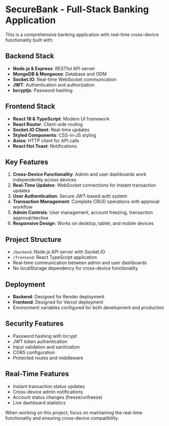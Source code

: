 <!-- Use this file to provide workspace-specific custom instructions to Copilot. For more details, visit https://code.visualstudio.com/docs/copilot/copilot-customization#_use-a-githubcopilotinstructionsmd-file -->

# SecureBank - Full-Stack Banking Application

This is a comprehensive banking application with real-time cross-device functionality built with:

## Backend Stack
- **Node.js & Express**: RESTful API server
- **MongoDB & Mongoose**: Database and ODM
- **Socket.IO**: Real-time WebSocket communication
- **JWT**: Authentication and authorization
- **bcryptjs**: Password hashing

## Frontend Stack
- **React 18 & TypeScript**: Modern UI framework
- **React Router**: Client-side routing
- **Socket.IO Client**: Real-time updates
- **Styled Components**: CSS-in-JS styling
- **Axios**: HTTP client for API calls
- **React Hot Toast**: Notifications

## Key Features
1. **Cross-Device Functionality**: Admin and user dashboards work independently across devices
2. **Real-Time Updates**: WebSocket connections for instant transaction updates
3. **User Authentication**: Secure JWT-based auth system
4. **Transaction Management**: Complete CRUD operations with approval workflow
5. **Admin Controls**: User management, account freezing, transaction approval/decline
6. **Responsive Design**: Works on desktop, tablet, and mobile devices

## Project Structure
- `/backend`: Node.js API server with Socket.IO
- `/frontend`: React TypeScript application
- Real-time communication between admin and user dashboards
- No localStorage dependency for cross-device functionality

## Deployment
- **Backend**: Designed for Render deployment
- **Frontend**: Designed for Vercel deployment
- Environment variables configured for both development and production

## Security Features
- Password hashing with bcrypt
- JWT token authentication
- Input validation and sanitization
- CORS configuration
- Protected routes and middleware

## Real-Time Features
- Instant transaction status updates
- Cross-device admin notifications
- Account status changes (freeze/unfreeze)
- Live dashboard statistics

When working on this project, focus on maintaining the real-time functionality and ensuring cross-device compatibility.
